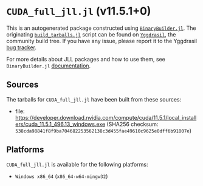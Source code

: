 # `CUDA_full_jll.jl` (v11.5.1+0)

This is an autogenerated package constructed using [`BinaryBuilder.jl`](https://github.com/JuliaPackaging/BinaryBuilder.jl). The originating [`build_tarballs.jl`](https://github.com/JuliaPackaging/Yggdrasil/blob/fd929960f8b664d57061a8639cf06c8d9e95b2d8/C/CUDA/CUDA_full@11.5/build_tarballs.jl) script can be found on [`Yggdrasil`](https://github.com/JuliaPackaging/Yggdrasil/), the community build tree.  If you have any issue, please report it to the Yggdrasil [bug tracker](https://github.com/JuliaPackaging/Yggdrasil/issues).

For more details about JLL packages and how to use them, see `BinaryBuilder.jl` [documentation](https://juliapackaging.github.io/BinaryBuilder.jl/dev/jll/).

## Sources

The tarballs for `CUDA_full_jll.jl` have been built from these sources:

* file: https://developer.download.nvidia.com/compute/cuda/11.5.1/local_installers/cuda_11.5.1_496.13_windows.exe (SHA256 checksum: `538cda98841f8f9ba704682253562138c3d455fae49610c9625e0dff6b91807e`)

## Platforms

`CUDA_full_jll.jl` is available for the following platforms:

* `Windows x86_64` (`x86_64-w64-mingw32`)
